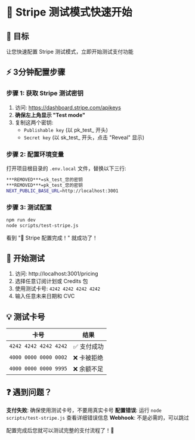 # 🚀 Stripe 测试模式快速开始

## 🎯 目标
让您快速配置 Stripe 测试模式，立即开始测试支付功能

## ⚡ 3分钟配置步骤

### 步骤 1: 获取 Stripe 测试密钥
1. 访问: https://dashboard.stripe.com/apikeys
2. **确保左上角显示 "Test mode"** 
3. 复制这两个密钥:
   - `Publishable key` (以 pk_test_ 开头)
   - `Secret key` (以 sk_test_ 开头，点击 "Reveal" 显示)

### 步骤 2: 配置环境变量
打开项目根目录的 `.env.local` 文件，替换以下三行:

```bash
***REMOVED***=sk_test_您的密钥
***REMOVED***=pk_test_您的密钥  
NEXT_PUBLIC_BASE_URL=http://localhost:3001
```

### 步骤 3: 测试配置
```bash
npm run dev
node scripts/test-stripe.js
```

看到 "🎉 Stripe 配置完成！" 就成功了！

## 🧪 开始测试

1. 访问: http://localhost:3001/pricing
2. 选择任意订阅计划或 Credits 包
3. 使用测试卡号: `4242 4242 4242 4242`
4. 输入任意未来日期和 CVC

## 💡 测试卡号

| 卡号 | 结果 |
|------|------|
| `4242 4242 4242 4242` | ✅ 支付成功 |
| `4000 0000 0000 0002` | ❌ 卡被拒绝 |
| `4000 0000 0000 9995` | ❌ 余额不足 |

## ❓ 遇到问题？

**支付失败**: 确保使用测试卡号，不要用真实卡号
**配置错误**: 运行 `node scripts/test-stripe.js` 查看详细错误信息
**Webhook**: 不是必需的，可以跳过

配置完成后您就可以测试完整的支付流程了！🎉 